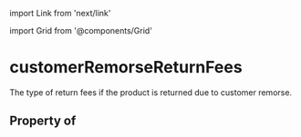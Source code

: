 import Link from 'next/link'
  
import Grid from '@components/Grid'

# customerRemorseReturnFees

The type of return fees if the product is returned due to customer remorse.

## Property of



